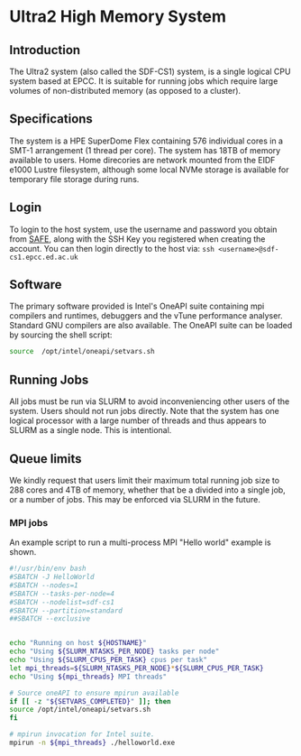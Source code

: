 # Ultra2 High Memory System

## Introduction

The Ultra2 system (also called the SDF-CS1) system, is a single logical CPU system based at EPCC. It is suitable for running jobs which require large volumes of non-distributed memory (as opposed to a cluster).

## Specifications

The system is a HPE SuperDome Flex containing 576 individual cores in a SMT-1 arrangement (1 thread per core). The system has 18TB of memory available to users. Home direcories are network mounted from the EIDF e1000 Lustre filesystem, although some local NVMe storage is available for temporary file storage during runs.

## Login

To login to the host system, use the username and password you obtain from [SAFE](https://www.safe.epcc.ed.ac.uk), along with the SSH Key you registered when creating the account.
You can then login directly to the host via: `ssh <username>@sdf-cs1.epcc.ed.ac.uk`

## Software

The primary software provided is Intel's OneAPI suite containing mpi compilers and runtimes, debuggers and the vTune performance analyser. Standard GNU compilers are also available.
The OneAPI suite can be loaded by sourcing the shell script:

```bash
source  /opt/intel/oneapi/setvars.sh
```

## Running Jobs

All jobs must be run via SLURM to avoid inconveniencing other users of the system. Users should not run jobs directly. Note that the system has one logical processor with a large number of threads and thus appears to SLURM as a single node. This is intentional.

## Queue limits

We kindly request that users limit their maximum total running job size to 288 cores and 4TB of memory, whether that be a divided into a single job, or a number of jobs.
This may be enforced via SLURM in the future.

### MPI jobs

An example script to run a multi-process MPI "Hello world" example is shown.

```bash
#!/usr/bin/env bash
#SBATCH -J HelloWorld
#SBATCH --nodes=1
#SBATCH --tasks-per-node=4
#SBATCH --nodelist=sdf-cs1
#SBATCH --partition=standard
##SBATCH --exclusive


echo "Running on host ${HOSTNAME}"
echo "Using ${SLURM_NTASKS_PER_NODE} tasks per node"
echo "Using ${SLURM_CPUS_PER_TASK} cpus per task"
let mpi_threads=${SLURM_NTASKS_PER_NODE}*${SLURM_CPUS_PER_TASK}
echo "Using ${mpi_threads} MPI threads"

# Source oneAPI to ensure mpirun available
if [[ -z "${SETVARS_COMPLETED}" ]]; then
source /opt/intel/oneapi/setvars.sh
fi

# mpirun invocation for Intel suite.
mpirun -n ${mpi_threads} ./helloworld.exe
```

